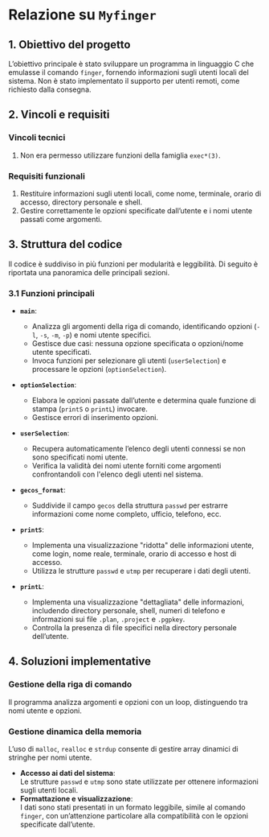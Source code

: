 
# Relazione su `Myfinger`

## 1. Obiettivo del progetto

L’obiettivo principale è stato sviluppare un programma in linguaggio C che emulasse il comando `finger`, fornendo informazioni sugli utenti locali del sistema. Non è stato implementato il supporto per utenti remoti, come richiesto dalla consegna.  

## 2. Vincoli e requisiti

### Vincoli tecnici

  1. Non era permesso utilizzare funzioni della famiglia `exec*(3)`.

### Requisiti funzionali

  1. Restituire informazioni sugli utenti locali, come nome, terminale, orario di accesso, directory personale e shell.  
  2. Gestire correttamente le opzioni specificate dall’utente e i nomi utente passati come argomenti.  

## 3. Struttura del codice

Il codice è suddiviso in più funzioni per modularità e leggibilità. Di seguito è riportata una panoramica delle principali sezioni.  

### 3.1 Funzioni principali  

- **`main`**:  
  - Analizza gli argomenti della riga di comando, identificando opzioni (`-l`, `-s`, `-m`, `-p`) e nomi utente specifici.  
  - Gestisce due casi: nessuna opzione specificata o opzioni/nome utente specificati.  
  - Invoca funzioni per selezionare gli utenti (`userSelection`) e processare le opzioni (`optionSelection`).  

- **`optionSelection`**:  
  - Elabora le opzioni passate dall’utente e determina quale funzione di stampa (`printS` o `printL`) invocare.  
  - Gestisce errori di inserimento opzioni.  

- **`userSelection`**:  
  - Recupera automaticamente l’elenco degli utenti connessi se non sono specificati nomi utente.  
  - Verifica la validità dei nomi utente forniti come argomenti confrontandoli con l'elenco degli utenti nel sistema.  

- **`gecos_format`**:  
  - Suddivide il campo `gecos` della struttura `passwd` per estrarre informazioni come nome completo, ufficio, telefono, ecc.  

- **`printS`**:  
  - Implementa una visualizzazione "ridotta" delle informazioni utente, come login, nome reale, terminale, orario di accesso e host di accesso.  
  - Utilizza le strutture `passwd` e `utmp` per recuperare i dati degli utenti.  

- **`printL`**:  
  - Implementa una visualizzazione "dettagliata" delle informazioni, includendo directory personale, shell, numeri di telefono e informazioni sui file `.plan`, `.project` e `.pgpkey`.  
  - Controlla la presenza di file specifici nella directory personale dell’utente.

## 4. Soluzioni implementative

### Gestione della riga di comando

  Il programma analizza argomenti e opzioni con un loop, distinguendo tra nomi utente e opzioni.

### Gestione dinamica della memoria

  L’uso di `malloc`, `realloc` e `strdup` consente di gestire array dinamici di stringhe per nomi utente.

- **Accesso ai dati del sistema**:  
  Le strutture `passwd` e `utmp` sono state utilizzate per ottenere informazioni sugli utenti locali.  
- **Formattazione e visualizzazione**:  
  I dati sono stati presentati in un formato leggibile, simile al comando `finger`, con un’attenzione particolare alla compatibilità con le opzioni specificate dall’utente.
